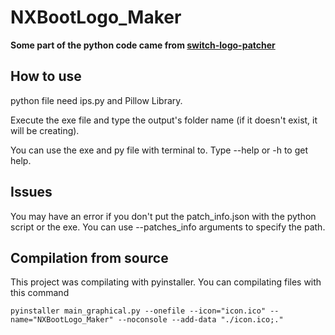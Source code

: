 # NXBootLogo_Maker

**Some part of the python code came from [switch-logo-patcher](https://github.com/friedkeenan/switch-logo-patcher)**


## How to use

python file need ips.py and Pillow Library.

Execute the exe file and type the output's folder name (if it doesn't exist, it will be creating).

You can use the exe and py file with terminal to. Type --help or -h to get help.


## Issues

You may have an error if you don't put the patch_info.json with the python script or the exe. You can use --patches_info arguments to specify the path.


## Compilation from source

This project was compilating with pyinstaller. You can compilating files with this command
```
pyinstaller main_graphical.py --onefile --icon="icon.ico" --name="NXBootLogo_Maker" --noconsole --add-data "./icon.ico;."
```
